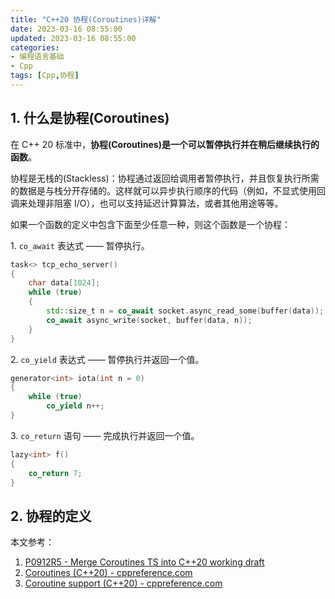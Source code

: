 ```yaml
---
title: "C++20 协程(Coroutines)详解"
date: 2023-03-16 08:55:00
updated: 2023-03-16 08:55:00
categories:
- 编程语言基础
- Cpp
tags: [Cpp,协程]
---
```




## 1. 什么是协程(Coroutines)



在 C++ 20 标准中，**协程(Coroutines)**是一个可以暂停执行并在稍后继续执行的**函数**。

协程是无栈的(Stackless)：协程通过返回给调用者暂停执行，并且恢复执行所需的数据是与栈分开存储的。这样就可以异步执行顺序的代码（例如，不显式使用回调来处理非阻塞 I/O），也可以支持延迟计算算法，或者其他用途等等。





如果一个函数的定义中包含下面至少任意一种，则这个函数是一个协程：



1\. `co_await` 表达式 —— 暂停执行。

```cpp
task<> tcp_echo_server()
{
    char data[1024];
    while (true)
    {
        std::size_t n = co_await socket.async_read_some(buffer(data));
        co_await async_write(socket, buffer(data, n));
    }
}
```

2\. `co_yield` 表达式 —— 暂停执行并返回一个值。

```cpp
generator<int> iota(int n = 0)
{
    while (true)
        co_yield n++;
}
```

3\. `co_return` 语句 —— 完成执行并返回一个值。

```cpp
lazy<int> f()
{
    co_return 7;
}
```





## 2. 协程的定义





本文参考：

1. [P0912R5 - Merge Coroutines TS into C++20 working draft](https://www.open-std.org/jtc1/sc22/wg21/docs/papers/2019/p0912r5.html)
2. [Coroutines (C++20) - cppreference.com](https://en.cppreference.com/w/cpp/language/coroutines)
3. [Coroutine support (C++20) - cppreference.com](https://en.cppreference.com/w/cpp/coroutine)

